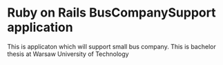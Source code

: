 # Ruby on Rails BusCompanySupport application
This is applicaton which will support small bus company. This is bachelor thesis at Warsaw University of Technology

